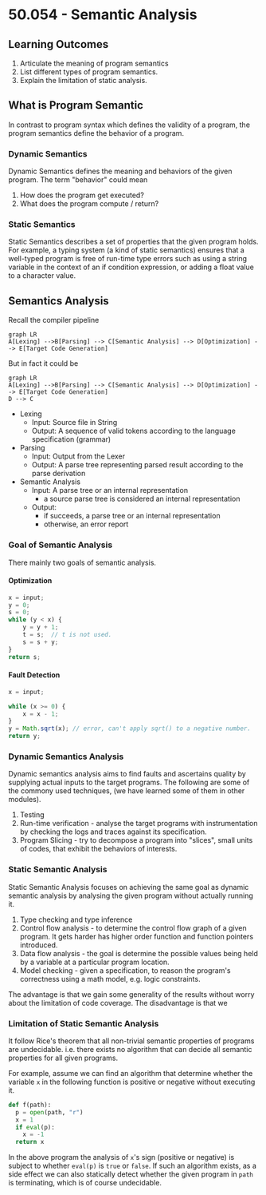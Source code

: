 # 50.054 - Semantic Analysis

## Learning Outcomes

1. Articulate the meaning of program semantics
1. List different types of program semantics.
1. Explain the limitation of static analysis. 

## What is Program Semantic

In contrast to program syntax which defines the validity of a program, the program semantics define the behavior of a program.

### Dynamic Semantics

Dynamic Semantics defines the meaning and behaviors of the given program. The term "behavior" could mean

1. How does the program get executed?
1. What does the program compute / return?

### Static Semantics

Static Semantics describes a set of properties that the given program holds. For example,
a typing system (a kind of static semantics) ensures that a well-typed program is free of run-time type errors such as
using a string variable in the context of an if condition expression, or adding a float value to a character value.

## Semantics Analysis

Recall the compiler pipeline

```mermaid
graph LR
A[Lexing] -->B[Parsing] --> C[Semantic Analysis] --> D[Optimization] --> E[Target Code Generation]
```

But in fact it could be

```mermaid
graph LR
A[Lexing] -->B[Parsing] --> C[Semantic Analysis] --> D[Optimization] --> E[Target Code Generation]
D --> C
```

* Lexing
  * Input: Source file in String
  * Output: A sequence of valid tokens according to the language specification (grammar)
* Parsing
  * Input: Output from the Lexer
  * Output: A parse tree representing parsed result according to the parse derivation
* Semantic Analysis
  * Input: A parse tree or an internal representation
    * a source parse tree is considered an internal representation
  * Output:
    * if succeeds, a parse tree or an internal representation
    * otherwise, an error report

### Goal of Semantic Analysis

There mainly two goals of semantic analysis.

#### Optimization

```js
x = input;
y = 0;
s = 0;
while (y < x) { 
    y = y + 1;
    t = s;  // t is not used.
    s = s + y;  
}
return s;
```

#### Fault Detection

```js
x = input; 

while (x >= 0) {
    x = x - 1;
}
y = Math.sqrt(x); // error, can't apply sqrt() to a negative number.
return y;
```

### Dynamic Semantics Analysis

Dynamic semantics analysis aims to find faults and ascertains quality by supplying actual inputs to the target programs.
The following are some of the commony used techniques, (we have learned some of them in other modules).

1. Testing
1. Run-time verification - analyse the target programs with instrumentation by checking the logs and traces against its specification.
1. Program Slicing - try to decompose a program into "slices", small units of codes, that exhibit the behaviors of interests.

### Static Semantic Analysis

Static Semantic Analysis focuses on achieving the same goal as dynamic semantic analysis by analysing the given program without actually running it.

1. Type checking and type inference
1. Control flow analysis - to determine the control flow graph of a given program. It gets harder has higher order function and function pointers introduced.
1. Data flow analysis - the goal is determine the possible values being held by a variable at a particular program location.
1. Model checking - given a specification, to reason the program's correctness using a math model, e.g. logic constraints.

The advantage is that we gain some generality of the results without worry about the limitation of code coverage. The disadvantage is that we

### Limitation of Static Semantic Analysis

It follow Rice's theorem that all non-trivial semantic properties of programs are undecidable. i.e. there exists no algorithm that can decide all semantic properties for all given programs.

For example, assume we can find an algorithm that determine whether the variable `x` in the following function is positive or negative without executing it. 

```python
def f(path):
  p = open(path, "r")
  x = 1
  if eval(p):
    x = -1
  return x
```

In the above program the analysis of `x`'s sign (positive or negative) is subject to whether `eval(p)` is `true` or `false`. If such an algorithm exists, as a side effect we can also statically detect whether the given program in `path` is terminating, which is of course undecidable. 

